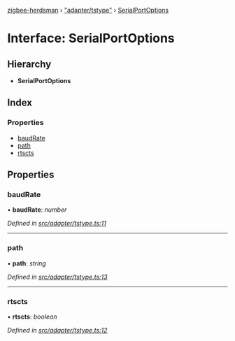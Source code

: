 [zigbee-herdsman](../README.md) › ["adapter/tstype"](../modules/_adapter_tstype_.md) › [SerialPortOptions](_adapter_tstype_.serialportoptions.md)

# Interface: SerialPortOptions

## Hierarchy

* **SerialPortOptions**

## Index

### Properties

* [baudRate](_adapter_tstype_.serialportoptions.md#baudrate)
* [path](_adapter_tstype_.serialportoptions.md#path)
* [rtscts](_adapter_tstype_.serialportoptions.md#rtscts)

## Properties

###  baudRate

• **baudRate**: *number*

*Defined in [src/adapter/tstype.ts:11](https://github.com/Koenkk/zigbee-herdsman/blob/master/src/src/adapter/tstype.ts#L11)*

___

###  path

• **path**: *string*

*Defined in [src/adapter/tstype.ts:13](https://github.com/Koenkk/zigbee-herdsman/blob/master/src/src/adapter/tstype.ts#L13)*

___

###  rtscts

• **rtscts**: *boolean*

*Defined in [src/adapter/tstype.ts:12](https://github.com/Koenkk/zigbee-herdsman/blob/master/src/src/adapter/tstype.ts#L12)*
